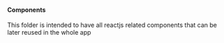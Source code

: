 #### Components

This folder is intended to have all reactjs related components
that can be later reused in the whole app